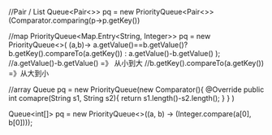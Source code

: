 //Pair / List
Queue<Pair<>> pq = new PriorityQueue<Pair<>>(Comparator.comparing(p->p.getKey())

//map
PriorityQueue<Map.Entry<String, Integer>> pq = new PriorityQueue<>(
(a,b)-> a.getValue()==b.getValue()?b.getKey().compareTo(a.getKey()) : a.getValue()-b.getValue()
);   //a.getValue()-b.getValue() =》 从小到大
     //b.getKey().compareTo(a.getKey()) =》从大到小


//array
Queue<String> pq = new PriorityQueue<String>(new Comparator<String>(){
			@Override
			public int comapre(String s1, String s2){
				return s1.length()-s2.length();
			}
		}
)

Queue<int[]> pq = new PriorityQueue<>((a, b) -> (Integer.compare(a[0], b[0])));